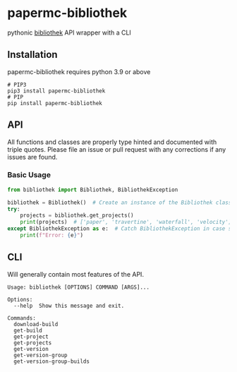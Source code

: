 # papermc-bibliothek

pythonic [bibliothek](https://github.com/PaperMC/bibliothek) API wrapper with a CLI

## Installation

papermc-bibliothek requires python 3.9 or above

```shell
# PIP3
pip3 install papermc-bibliothek
# PIP
pip install papermc-bibliothek
```

## API

All functions and classes are properly type hinted and documented with triple quotes. Please file an issue or pull
request with any corrections if any issues are found.

### Basic Usage

```python
from bibliothek import Bibliothek, BibliothekException

bibliothek = Bibliothek()  # Create an instance of the Bibliothek class
try:
    projects = bibliothek.get_projects()
    print(projects)  # ['paper', 'travertine', 'waterfall', 'velocity']
except BibliothekException as e:  # Catch BibliothekException in case something goes wrong
    print(f"Error: {e}")
```

## CLI

Will generally contain most features of the API<!--, use (the secret project) for proper server managment-->.

```shell
Usage: bibliothek [OPTIONS] COMMAND [ARGS]...

Options:
  --help  Show this message and exit.

Commands:
  download-build
  get-build
  get-project
  get-projects
  get-version
  get-version-group
  get-version-group-builds
```
